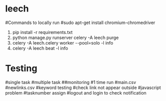 # leech
#Commands to locally run
#sudo apt-get install chromium-chromedriver

1. pip install -r requirements.txt
2. python manage.py runserver
celery -A leech purge
3. celery -A leech.celery worker --pool=solo -l info
4. celery -A leech beat -l info

# Testing
#single task
#multiple task
##monitoring
#1 time run
#main.csv
#newlinks.csv
#keyword testing
#check link not appear outside
#javascript problem
#tasknumber assign
#logout and login to check notification
